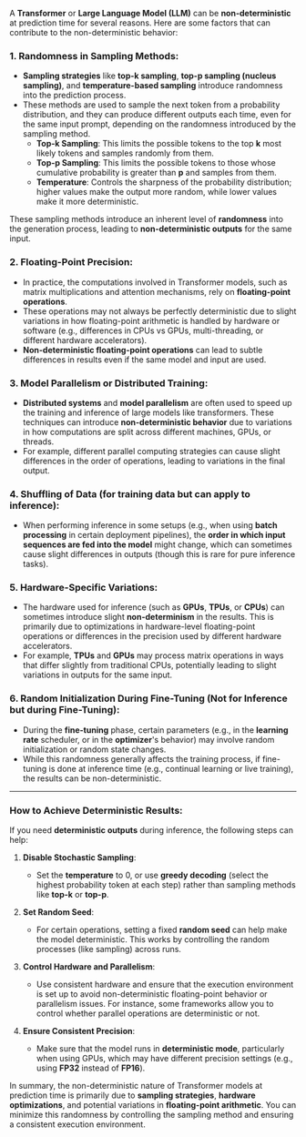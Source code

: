A **Transformer** or **Large Language Model (LLM)** can be **non-deterministic** at prediction time for several reasons. Here are some factors that can contribute to the non-deterministic behavior:

### 1. **Randomness in Sampling Methods**:
   - **Sampling strategies** like **top-k sampling**, **top-p sampling (nucleus sampling)**, and **temperature-based sampling** introduce randomness into the prediction process.
   - These methods are used to sample the next token from a probability distribution, and they can produce different outputs each time, even for the same input prompt, depending on the randomness introduced by the sampling method.
     - **Top-k Sampling**: This limits the possible tokens to the top **k** most likely tokens and samples randomly from them.
     - **Top-p Sampling**: This limits the possible tokens to those whose cumulative probability is greater than **p** and samples from them.
     - **Temperature**: Controls the sharpness of the probability distribution; higher values make the output more random, while lower values make it more deterministic.
     
   These sampling methods introduce an inherent level of **randomness** into the generation process, leading to **non-deterministic outputs** for the same input.

### 2. **Floating-Point Precision**:
   - In practice, the computations involved in Transformer models, such as matrix multiplications and attention mechanisms, rely on **floating-point operations**. 
   - These operations may not always be perfectly deterministic due to slight variations in how floating-point arithmetic is handled by hardware or software (e.g., differences in CPUs vs GPUs, multi-threading, or different hardware accelerators).
   - **Non-deterministic floating-point operations** can lead to subtle differences in results even if the same model and input are used.

### 3. **Model Parallelism or Distributed Training**:
   - **Distributed systems** and **model parallelism** are often used to speed up the training and inference of large models like transformers. These techniques can introduce **non-deterministic behavior** due to variations in how computations are split across different machines, GPUs, or threads.
   - For example, different parallel computing strategies can cause slight differences in the order of operations, leading to variations in the final output.

### 4. **Shuffling of Data** (for training data but can apply to inference):
   - When performing inference in some setups (e.g., when using **batch processing** in certain deployment pipelines), the **order in which input sequences are fed into the model** might change, which can sometimes cause slight differences in outputs (though this is rare for pure inference tasks). 

### 5. **Hardware-Specific Variations**:
   - The hardware used for inference (such as **GPUs**, **TPUs**, or **CPUs**) can sometimes introduce slight **non-determinism** in the results. This is primarily due to optimizations in hardware-level floating-point operations or differences in the precision used by different hardware accelerators.
   - For example, **TPUs** and **GPUs** may process matrix operations in ways that differ slightly from traditional CPUs, potentially leading to slight variations in outputs for the same input.

### 6. **Random Initialization During Fine-Tuning (Not for Inference but during Fine-Tuning)**:
   - During the **fine-tuning** phase, certain parameters (e.g., in the **learning rate** scheduler, or in the **optimizer**'s behavior) may involve random initialization or random state changes.
   - While this randomness generally affects the training process, if fine-tuning is done at inference time (e.g., continual learning or live training), the results can be non-deterministic.

---

### How to Achieve Deterministic Results:

If you need **deterministic outputs** during inference, the following steps can help:

1. **Disable Stochastic Sampling**:
   - Set the **temperature** to 0, or use **greedy decoding** (select the highest probability token at each step) rather than sampling methods like **top-k** or **top-p**.
   
2. **Set Random Seed**:
   - For certain operations, setting a fixed **random seed** can help make the model deterministic. This works by controlling the random processes (like sampling) across runs.

3. **Control Hardware and Parallelism**:
   - Use consistent hardware and ensure that the execution environment is set up to avoid non-deterministic floating-point behavior or parallelism issues. For instance, some frameworks allow you to control whether parallel operations are deterministic or not.

4. **Ensure Consistent Precision**:
   - Make sure that the model runs in **deterministic mode**, particularly when using GPUs, which may have different precision settings (e.g., using **FP32** instead of **FP16**).

In summary, the non-deterministic nature of Transformer models at prediction time is primarily due to **sampling strategies**, **hardware optimizations**, and potential variations in **floating-point arithmetic**. You can minimize this randomness by controlling the sampling method and ensuring a consistent execution environment.
